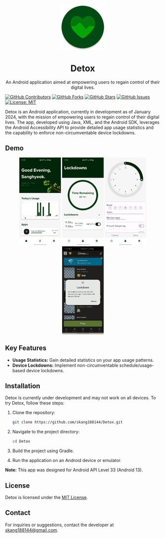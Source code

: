 <br />
<div align="center">
  <a href="https://github.com/skang188144/Detox">
    <img src="app/src/main/res/mipmap-xxxhdpi/ic_launcher_no_text_round.png" alt="Logo" width="150" height="150">
  </a>

  <h1 align="center">Detox</h1>

  <p align="center">
    An Android application aimed at empowering users to regain control of their digital lives.
    <br />
  </p>

</div>

[![GitHub Contributors](https://img.shields.io/github/contributors/skang188144/Detox.svg?label=Contributors)](https://github.com/skang188144/Detox/graphs/contributors) [![GitHub Forks](https://img.shields.io/github/forks/skang188144/Detox.svg?label=Forks)](https://github.com/skang188144/Detox/forks) [![GitHub Stars](https://img.shields.io/github/stars/skang188144/Detox.svg?label=Stars)](https://github.com/skang188144/Detox/stargazers) [![GitHub Issues](https://img.shields.io/github/issues/skang188144/Detox.svg?label=Issues)](https://github.com/skang188144/Detox/issues) [![License: MIT](https://img.shields.io/badge/License-MIT-yellow.svg)](https://opensource.org/licenses/MIT)

Detox is an Android application, currently in development as of January 2024, with the mission of empowering users to regain control of their digital lives. The app, developed using Java, XML, and the Android SDK, leverages the Android Accessibility API to provide detailed app usage statistics and the capability to enforce non-circumventable device lockdowns.

## Demo
<div align="center">
    <img src="demo/Home.png" width="135" height="285"> <img src="demo/Lockdowns.png" width="135" height="285"> <img src="demo/Edit.png" width="135" height="285"> <img src="demo/Blocked.png" width="135" height="285">
</div>

## Key Features

- **Usage Statistics:** Gain detailed statistics on your app usage patterns.
- **Device Lockdowns:** Implement non-circumventable schedule/usage-based device lockdowns.

## Installation

Detox is currently under development and may not work on all devices. To try Detox, follow these steps:

1. Clone the repository:
   ```bash
   git clone https://github.com/skang188144/Detox.git
   ```

2. Navigate to the project directory:
   ```bash
   cd Detox
   ```

3. Build the project using Gradle.

4. Run the application on an Android device or emulator.

**Note:** This app was designed for Android API Level 33 (Android 13).

## License

Detox is licensed under the [MIT License](https://opensource.org/licenses/MIT).

## Contact

For inquiries or suggestions, contact the developer at skang188144@gmail.com.
